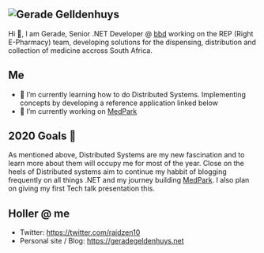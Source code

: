 ![Gerade Gelldenhuys](https://geradewebsitestorage.blob.core.windows.net/website/GG_logo-3_(R1).jpg)
---

Hi 👋, I am Gerade, Senior .NET Developer @ [bbd](https://bbdsoftware.com/) working on the REP (Right E-Pharmacy) team, developing solutions for the dispensing, distribution and collection of medicine accross South Africa.

## Me
- 🌱 I’m currently learning how to do Distributed Systems. Implementing concepts by developing a reference application linked below
- 🔭 I’m currently working on [MedPark](https://github.com/Med-Park)

## 2020 Goals :dart:
As mentioned above, Distributed Systems are my new fascination and to learn more about them will occupy me for most of the year. Close on the heels of Distributed systems  aim to continue my habbit of blogging frequently on all things .NET and my journey building [MedPark](https://github.com/Med-Park). I also plan on giving my first Tech talk presentation this.

## Holler @ me
- Twitter: https://twitter.com/raidzen10
- Personal site / Blog: https://geradegeldenhuys.net

